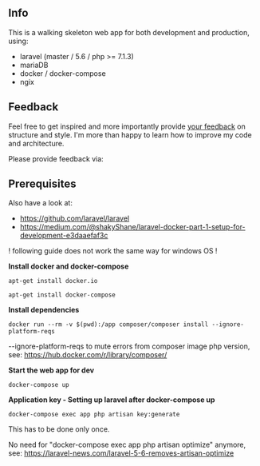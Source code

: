## Info
This is a walking skeleton web app for both development and production,
using:
- laravel (master / 5.6 / php >= 7.1.3)
- mariaDB
- docker / docker-compose
- ngix

## Feedback
Feel free to get inspired and more importantly provide [your feedback](https://github.com/andrelandgraf/laravel-docker/issues) on structure and style. I'm more than happy to learn how to improve my code and architecture.

Please provide feedback via: 

## Prerequisites
Also have a look at:
- https://github.com/laravel/laravel
- https://medium.com/@shakyShane/laravel-docker-part-1-setup-for-development-e3daaefaf3c

! following guide does not work the same way for windows OS !

**Install docker and docker-compose**

```
apt-get install docker.io
```

```
apt-get install docker-compose
```

**Install dependencies**

```
docker run --rm -v $(pwd):/app composer/composer install --ignore-platform-reqs

```
--ignore-platform-reqs to mute errors from composer image php version, see: https://hub.docker.com/r/library/composer/

**Start the web app for dev**
 
 ```
docker-compose up

```

**Application key - Setting up laravel after docker-compose up**
 ```
docker-compose exec app php artisan key:generate

```
This has to be done only once. 

No need for "docker-compose exec app php artisan optimize" anymore, see: 
https://laravel-news.com/laravel-5-6-removes-artisan-optimize

